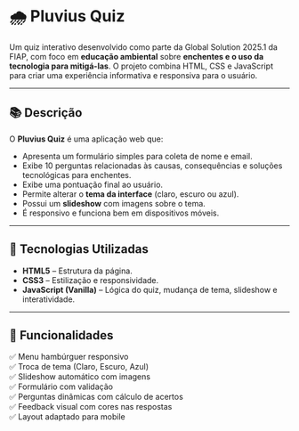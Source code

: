 # 🌧️ Pluvius Quiz

Um quiz interativo desenvolvido como parte da Global Solution 2025.1 da FIAP, com foco em **educação ambiental** sobre **enchentes e o uso da tecnologia para mitigá-las**. O projeto combina HTML, CSS e JavaScript para criar uma experiência informativa e responsiva para o usuário.

---

## 📚 Descrição

O **Pluvius Quiz** é uma aplicação web que:

- Apresenta um formulário simples para coleta de nome e email.
- Exibe 10 perguntas relacionadas às causas, consequências e soluções tecnológicas para enchentes.
- Exibe uma pontuação final ao usuário.
- Permite alterar o **tema da interface** (claro, escuro ou azul).
- Possui um **slideshow** com imagens sobre o tema.
- É responsivo e funciona bem em dispositivos móveis.

---

## 🧪 Tecnologias Utilizadas

- **HTML5** – Estrutura da página.
- **CSS3** – Estilização e responsividade.
- **JavaScript (Vanilla)** – Lógica do quiz, mudança de tema, slideshow e interatividade.

---

## 📸 Funcionalidades

✅ Menu hambúrguer responsivo  
✅ Troca de tema (Claro, Escuro, Azul)  
✅ Slideshow automático com imagens  
✅ Formulário com validação  
✅ Perguntas dinâmicas com cálculo de acertos  
✅ Feedback visual com cores nas respostas  
✅ Layout adaptado para mobile  
